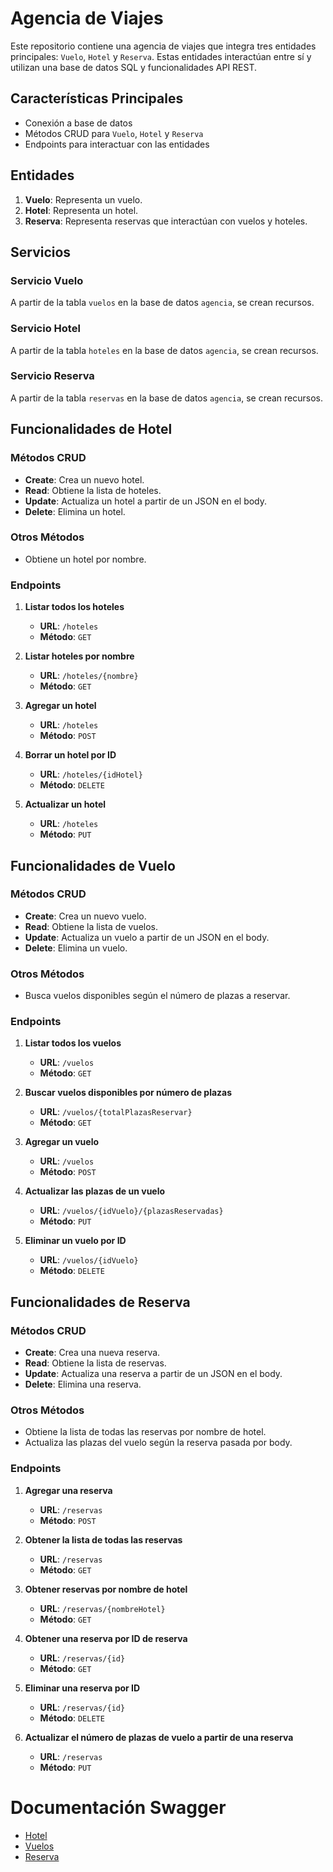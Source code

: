 # Agencia de Viajes

Este repositorio contiene una agencia de viajes que integra tres entidades principales: `Vuelo`, `Hotel` y `Reserva`. Estas entidades interactúan entre sí y utilizan una base de datos SQL y funcionalidades API REST.

## Características Principales
- Conexión a base de datos
- Métodos CRUD para `Vuelo`, `Hotel` y `Reserva`
- Endpoints para interactuar con las entidades

## Entidades
1. **Vuelo**: Representa un vuelo.
2. **Hotel**: Representa un hotel.
3. **Reserva**: Representa reservas que interactúan con vuelos y hoteles.

## Servicios

### Servicio Vuelo
A partir de la tabla `vuelos` en la base de datos `agencia`, se crean recursos.

### Servicio Hotel
A partir de la tabla `hoteles` en la base de datos `agencia`, se crean recursos.

### Servicio Reserva
A partir de la tabla `reservas` en la base de datos `agencia`, se crean recursos.

## Funcionalidades de Hotel

### Métodos CRUD
- **Create**: Crea un nuevo hotel.
- **Read**: Obtiene la lista de hoteles.
- **Update**: Actualiza un hotel a partir de un JSON en el body.
- **Delete**: Elimina un hotel.

### Otros Métodos
- Obtiene un hotel por nombre.

### Endpoints
1. **Listar todos los hoteles**
   - **URL**: `/hoteles`
   - **Método**: `GET`

2. **Listar hoteles por nombre**
   - **URL**: `/hoteles/{nombre}`
   - **Método**: `GET`

3. **Agregar un hotel**
   - **URL**: `/hoteles`
   - **Método**: `POST`

4. **Borrar un hotel por ID**
   - **URL**: `/hoteles/{idHotel}`
   - **Método**: `DELETE`

5. **Actualizar un hotel**
   - **URL**: `/hoteles`
   - **Método**: `PUT`

## Funcionalidades de Vuelo

### Métodos CRUD
- **Create**: Crea un nuevo vuelo.
- **Read**: Obtiene la lista de vuelos.
- **Update**: Actualiza un vuelo a partir de un JSON en el body.
- **Delete**: Elimina un vuelo.

### Otros Métodos
- Busca vuelos disponibles según el número de plazas a reservar.

### Endpoints
1. **Listar todos los vuelos**
   - **URL**: `/vuelos`
   - **Método**: `GET`

2. **Buscar vuelos disponibles por número de plazas**
   - **URL**: `/vuelos/{totalPlazasReservar}`
   - **Método**: `GET`

3. **Agregar un vuelo**
   - **URL**: `/vuelos`
   - **Método**: `POST`

4. **Actualizar las plazas de un vuelo**
   - **URL**: `/vuelos/{idVuelo}/{plazasReservadas}`
   - **Método**: `PUT`

5. **Eliminar un vuelo por ID**
   - **URL**: `/vuelos/{idVuelo}`
   - **Método**: `DELETE`

## Funcionalidades de Reserva

### Métodos CRUD
- **Create**: Crea una nueva reserva.
- **Read**: Obtiene la lista de reservas.
- **Update**: Actualiza una reserva a partir de un JSON en el body.
- **Delete**: Elimina una reserva.

### Otros Métodos
- Obtiene la lista de todas las reservas por nombre de hotel.
- Actualiza las plazas del vuelo según la reserva pasada por body.

### Endpoints
1. **Agregar una reserva**
   - **URL**: `/reservas`
   - **Método**: `POST`

2. **Obtener la lista de todas las reservas**
   - **URL**: `/reservas`
   - **Método**: `GET`

3. **Obtener reservas por nombre de hotel**
   - **URL**: `/reservas/{nombreHotel}`
   - **Método**: `GET`

4. **Obtener una reserva por ID de reserva**
   - **URL**: `/reservas/{id}`
   - **Método**: `GET`

5. **Eliminar una reserva por ID**
   - **URL**: `/reservas/{id}`
   - **Método**: `DELETE`

6. **Actualizar el número de plazas de vuelo a partir de una reserva**
   - **URL**: `/reservas`
   - **Método**: `PUT`

# Documentación Swagger

- [Hotel](http://localhost:8080/swagger-ui/index.html)
- [Vuelos](http://localhost:8081/swagger-ui/index.html)
- [Reserva](http://localhost:8082/swagger-ui/index.html)
